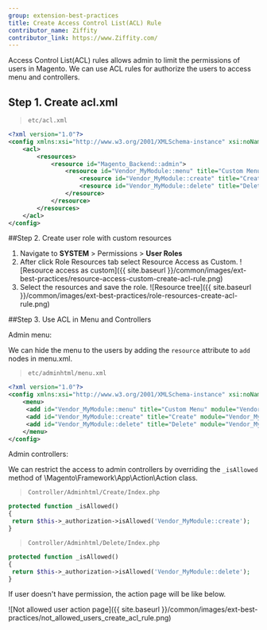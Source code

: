 ```yaml
---
group: extension-best-practices
title: Create Access Control List(ACL) Rule
contributor_name: Ziffity
contributor_link: https://www.Ziffity.com/
---
```


Access Control List(ACL) rules allows admin to limit the permissions of users in Magento. We can use ACL rules for authorize the users to access menu and controllers.

## Step 1. Create acl.xml

> `etc/acl.xml`

```xml
<?xml version="1.0"?>
<config xmlns:xsi="http://www.w3.org/2001/XMLSchema-instance" xsi:noNamespaceSchemaLocation="urn:magento:framework:Acl/etc/acl.xsd">
    <acl>
        <resources>
            <resource id="Magento_Backend::admin">
                <resource id="Vendor_MyModule::menu" title="Custom Menu" sortOrder="10" >
                    <resource id="Vendor_MyModule::create" title="Create" sortOrder="0" />
                    <resource id="Vendor_MyModule::delete" title="Delete" sortOrder="100" />
                </resource>
            </resource>
        </resources>
    </acl>
</config>
```

##Step 2. Create user role with custom resources

1. Navigate to **SYSTEM** > Permissions > **User Roles** 
1. After click Role Resources tab select Resource Access as Custom.
![Resource access as custom]({{ site.baseurl }}/common/images/ext-best-practices/resource-access-custom-create-acl-rule.png)
1. Select the resources and save the role.
![Resource tree]({{ site.baseurl }}/common/images/ext-best-practices/role-resources-create-acl-rule.png)

##Step 3. Use ACL in Menu and Controllers

Admin menu:

We can hide the menu to the users by adding the `resource` attribute to `add` nodes in menu.xml.

> `etc/adminhtml/menu.xml`

```xml
<?xml version="1.0"?>
<config xmlns:xsi="http://www.w3.org/2001/XMLSchema-instance" xsi:noNamespaceSchemaLocation="urn:magento:module:Magento_Backend:etc/menu.xsd">
    <menu>
     <add id="Vendor_MyModule::menu" title="Custom Menu" module="Vendor_MyModule" sortOrder="10" resource="Vendor_MyModule::menu"/>
     <add id="Vendor_MyModule::create" title="Create" module="Vendor_MyModule" sortOrder="10" parent="Vendor_MyModule::menu" action="custommenu/create/index" resource="Vendor_MyModule::create"/>
     <add id="Vendor_MyModule::delete" title="Delete" module="Vendor_MyModule" sortOrder="20" parent="Vendor_MyModule::menu" action="custommenu/delete/index" resource="Vendor_MyModule::delete"/>
    </menu>
</config>
```
Admin controllers:

We can restrict the access to admin controllers by overriding the `_isAllowed` method of \Magento\Framework\App\Action\Action class.

> `Controller/Adminhtml/Create/Index.php`

```php
protected function _isAllowed()
{
 return $this->_authorization->isAllowed('Vendor_MyModule::create');
}
```

> `Controller/Adminhtml/Delete/Index.php`

```php
protected function _isAllowed()
{
 return $this->_authorization->isAllowed('Vendor_MyModule::delete');
}
```


If user doesn't have permission, the action page will be like below.

![Not allowed user action page]({{ site.baseurl }}/common/images/ext-best-practices/not_allowed_users_create_acl_rule.png)


